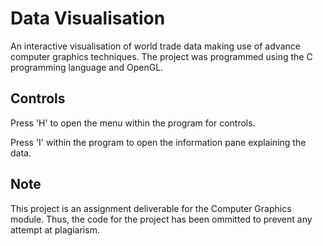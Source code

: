 # Data Visualisation
An interactive visualisation of world trade data making use of advance computer graphics techniques. 
The project was programmed using the C programming language and OpenGL. 

## Controls

Press 'H' to open the menu within the program for controls.

Press 'I' within the program to open the information pane explaining the data.

## Note

This project is an assignment deliverable for the Computer Graphics module. Thus, the code for the project has been ommitted to prevent any attempt at plagiarism.
